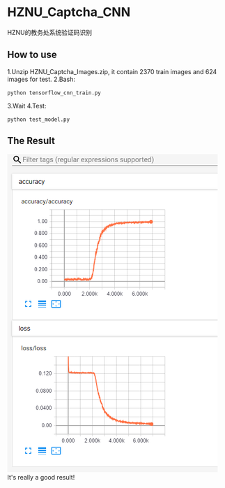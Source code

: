# HZNU_Captcha_CNN
HZNU的教务处系统验证码识别

## How to use
1.Unzip HZNU_Captcha_Images.zip, it contain 2370 train images and 624 images for test.
  2.Bash:
```
python tensorflow_cnn_train.py
```
  3.Wait
  4.Test:
```
python test_model.py
```
## The Result
![Result](https://github.com/HytonightYX/HZNU_Captcha_CNN/blob/master/Tensorboard_res.png)
  It's really a good result!
